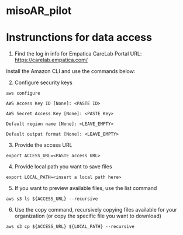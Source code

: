 # misoAR_pilot


# Instrunctions for data access

1. Find the log in info for Empatica CareLab Portal
URL: https://carelab.empatica.com/

Install the Amazon CLI and use the commands below:

2. Configure security keys


`aws configure`

`AWS Access Key ID [None]: <PASTE ID>`

`AWS Secret Access Key [None]: <PASTE Key>`

`Default region name [None]: <LEAVE_EMPTY>`

`Default output format [None]: <LEAVE_EMPTY>`

3. Provide the access URL


`export ACCESS_URL=<PASTE access URL>`

4. Provide local path you want to save files


`export LOCAL_PATH=<insert a local path here>`

5. If you want to preview available files, use the list command


`aws s3 ls ${ACCESS_URL} --recursive`

6. Use the copy command, recursively copying files available for your organization (or copy the specific file you want to download)


`aws s3 cp ${ACCESS_URL} ${LOCAL_PATH} --recursive`